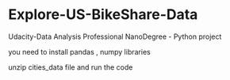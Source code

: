 # Explore-US-BikeShare-Data
Udacity-Data Analysis Professional NanoDegree - Python project


you need to install pandas , numpy libraries 

unzip cities_data file and run the code
